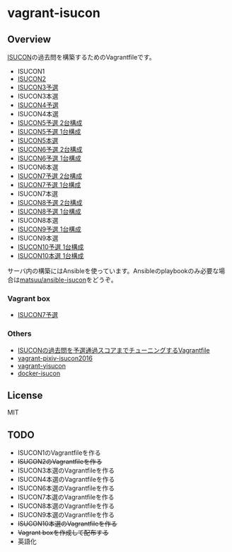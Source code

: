 # vagrant-isucon

## Overview

[ISUCON](http://isucon.net/)の過去問を構築するためのVagrantfileです。

- ISUCON1
- [ISUCON2](https://github.com/matsuu/vagrant-isucon/tree/master/isucon2)
- [ISUCON3予選](https://github.com/matsuu/vagrant-isucon/tree/master/isucon3-qualifier)
- ISUCON3本選
- [ISUCON4予選](https://github.com/matsuu/vagrant-isucon/tree/master/isucon4-qualifier)
- ISUCON4本選
- [ISUCON5予選 2台構成](https://github.com/matsuu/vagrant-isucon/tree/master/isucon5-qualifier)
- [ISUCON5予選 1台構成](https://github.com/matsuu/vagrant-isucon/tree/master/isucon5-qualifier-standalone)
- [ISUCON5本選](https://github.com/matsuu/vagrant-isucon/tree/master/isucon5-final)
- [ISUCON6予選 2台構成](https://github.com/matsuu/vagrant-isucon/tree/master/isucon6-qualifier)
- [ISUCON6予選 1台構成](https://github.com/matsuu/vagrant-isucon/tree/master/isucon6-qualifier-standalone)
- ISUCON6本選
- [ISUCON7予選 2台構成](https://github.com/matsuu/vagrant-isucon/tree/master/isucon7-qualifier)
- [ISUCON7予選 1台構成](https://github.com/matsuu/vagrant-isucon/tree/master/isucon7-qualifier-standalone)
- ISUCON7本選
- [ISUCON8予選 2台構成](https://github.com/matsuu/vagrant-isucon/tree/master/isucon8-qualifier)
- [ISUCON8予選 1台構成](https://github.com/matsuu/vagrant-isucon/tree/master/isucon8-qualifier-standalone)
- ISUCON8本選
- [ISUCON9予選 1台構成](https://github.com/matsuu/vagrant-isucon/tree/master/isucon9-qualifier-standalone)
- ISUCON9本選
- [ISUCON10予選 1台構成](https://github.com/matsuu/vagrant-isucon/tree/master/isucon10-qualifier-standalone)
- [ISUCON10本選 1台構成](https://github.com/matsuu/vagrant-isucon/tree/master/isucon10-final-standalone)


サーバ内の構築にはAnsibleを使っています。Ansibleのplaybookのみ必要な場合は[matsuu/ansible-isucon](https://github.com/matsuu/ansible-isucon)をどうぞ。

### Vagrant box

- [ISUCON7予選](https://app.vagrantup.com/matsuu/boxes/isucon7-qualifier)

### Others

- [ISUCONの過去問を予選通過スコアまでチューニングするVagrantfile](https://github.com/matsuu/vagrant-isucon-pass)
- [vagrant-pixiv-isucon2016](https://github.com/matsuu/vagrant-pixiv-isucon2016)
- [vagrant-yisucon](https://github.com/matsuu/vagrant-yisucon)
- [docker-isucon](https://github.com/matsuu/docker-isucon)

## License

MIT

## TODO

- ISUCON1のVagrantfileを作る
- ~~ISUCON2のVagrantfileを作る~~
- ISUCON3本選のVagrantfileを作る
- ISUCON4本選のVagrantfileを作る
- ISUCON6本選のVagrantfileを作る
- ISUCON7本選のVagrantfileを作る
- ISUCON8本選のVagrantfileを作る
- ISUCON9本選のVagrantfileを作る
- ~~ISUCON10本選のVagrantfileを作る~~
- ~~Vagrant boxを作成して配布する~~
- 英語化

